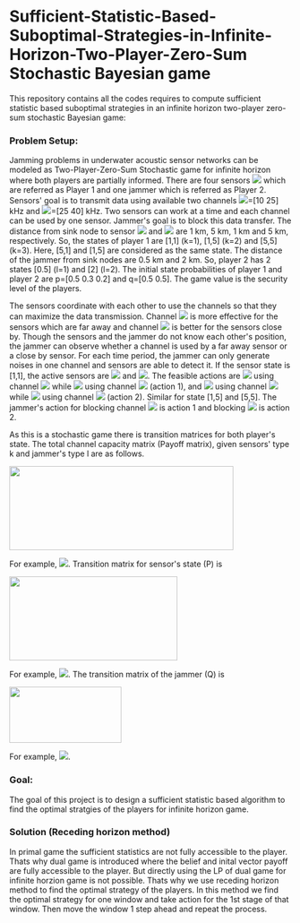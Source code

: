 # Sufficient-Statistic-Based-Suboptimal-Strategies-in-Infinite-Horizon-Two-Player-Zero-Sum Stochastic Bayesian game
This repository contains all the codes requires to compute sufficient statistic based suboptimal strategies in an infinite horizon two-player zero-sum stochastic Bayesian game:
### Problem Setup:
Jamming problems in underwater acoustic sensor networks can be modeled as Two-Player-Zero-Sum Stochastic game for infinite horizon where both players are partially informed. There are four sensors <img src="https://render.githubusercontent.com/render/math?math=(s_1,s_2,s_3,s_4)"> which are referred as Player 1 and one jammer which is referred as Player 2. Sensors' goal is to transmit data using available two channels  <img src="https://render.githubusercontent.com/render/math?math=B_1">=[10 25] kHz and <img src="https://render.githubusercontent.com/render/math?math=B_2">=[25 40] kHz. Two sensors can work at a time and each channel can be used by one sensor. Jammer's goal is to block this data transfer. The distance from sink node to sensor <img src="https://render.githubusercontent.com/render/math?math=s_1,s_2,s_3"> and <img src="https://render.githubusercontent.com/render/math?math=s_4"> are 1 km, 5 km, 1 km and 5 km, respectively. So, the states of player 1 are [1,1] (k=1), [1,5] (k=2) and [5,5] (k=3). Here, [5,1] and [1,5] are considered as the same state. The distance of the jammer from sink nodes are 0.5 km and 2 km. So, player 2 has 2 states [0.5] (l=1) and [2] (l=2). The initial state probabilities of player 1 and player 2 are p=[0.5 0.3 0.2] and q=[0.5 0.5]. The game value is the security level of the players.

The sensors coordinate with each other to use the channels so that they can maximize the data transmission. Channel <img src="https://render.githubusercontent.com/render/math?math=B_1"> is more effective for the sensors which are far away and channel <img src="https://render.githubusercontent.com/render/math?math=B_2"> is better for the sensors close by. Though the sensors and the jammer do not know each other's position, the jammer can observe whether a channel is used by a far away sensor or a close by sensor. For each time period, the jammer can only generate noises in one channel and sensors are able to detect it. If the sensor state is [1,1], the active sensors are <img src="https://render.githubusercontent.com/render/math?math=s_1"> and <img src="https://render.githubusercontent.com/render/math?math=s_3">. The feasible actions are <img src="https://render.githubusercontent.com/render/math?math=s_1"> using channel <img src="https://render.githubusercontent.com/render/math?math=B_1"> while <img src="https://render.githubusercontent.com/render/math?math=s_3"> using channel <img src="https://render.githubusercontent.com/render/math?math=B_2"> (action 1), and <img src="https://render.githubusercontent.com/render/math?math=s_1"> using channel <img src="https://render.githubusercontent.com/render/math?math=B_2"> while <img src="https://render.githubusercontent.com/render/math?math=s_3"> using channel <img src="https://render.githubusercontent.com/render/math?math=B_1"> (action 2). Similar for state [1,5] and [5,5]. The jammer's action for blocking channel <img src="https://render.githubusercontent.com/render/math?math=B_1"> is action 1 and blocking <img src="https://render.githubusercontent.com/render/math?math=B_2"> is action 2. 

As this is a stochastic game there is transition matrices for both player's state. The total channel capacity matrix (Payoff matrix), given sensors' type k and jammer's type l are as follows. 

<img src="https://user-images.githubusercontent.com/62413691/114930449-01f73200-9e03-11eb-94a9-3ca6d8a90014.png" width="400" height="150">

For example, <img src="https://render.githubusercontent.com/render/math?math=G_{k_t=2, l_t=2}(a_t=1, b_t=1)=24.89">. Transition matrix for sensor's state (P) is

<img src="https://user-images.githubusercontent.com/62413691/114935727-877de080-9e09-11eb-9943-c68c8c4e2938.png" width="300" height="150">

For example, <img src="https://render.githubusercontent.com/render/math?math=P_{a=1,b=1}(k_{t-1}=2,k_t=2)=0.4">. The transition matrix of the jammer (Q) is

<img src="https://user-images.githubusercontent.com/62413691/114936045-ec393b00-9e09-11eb-8f57-352707afa88f.png" width="200" height="100">

For example, <img src="https://render.githubusercontent.com/render/math?math=Q_{a=1,b=1}(l_{t-1}=2,l_t=2)=0.5">.

### Goal:
The goal of this project is to design a sufficient statistic based algorithm to find the optimal stratgies of the players for infinite horizon game.

### Solution (Receding horizon method)
In primal game the sufficient statistics are not fully accessible to the player. Thats why dual game is introduced where the belief and inital vector payoff are fully accessible to the player. But directly using the LP of dual game for infinite horzion game is not possible. Thats why we use receding horizon method to find the optimal strategy of the players. In this method we find the optimal strategy for one window and take action for the 1st stage of that window. Then move the window 1 step ahead and repeat the process.
